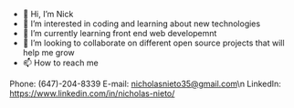 - 👋 Hi, I’m Nick
- 👀 I’m interested in coding and learning about new technologies
- 🌱 I’m currently learning front end web developemnt
- 💞️ I’m looking to collaborate on different open source projects that will help me grow
- 📫 How to reach me 

Phone: (647)-204-8339
E-mail: nicholasnieto35@gmail.com\n
LinkedIn: https://www.linkedin.com/in/nicholas-nieto/

<!---
DoctorClarke117/DoctorClarke117 is a ✨ special ✨ repository because its `README.md` (this file) appears on your GitHub profile.
You can click the Preview link to take a look at your changes.
--->
